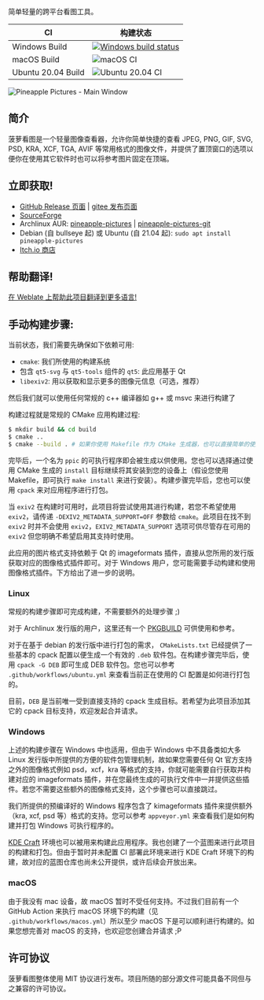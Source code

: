 简单轻量的跨平台看图工具。

|CI|构建状态|
|---|---|
|Windows Build|[![Windows build status](https://ci.appveyor.com/api/projects/status/dbd8clww3cit6oa0/branch/master?svg=true)](https://ci.appveyor.com/project/BLumia/pineapplepictures/branch/master)|
|macOS Build|![macOS CI](https://github.com/BLumia/pineapple-pictures/workflows/macOS%20CI/badge.svg)|
|Ubuntu 20.04 Build|![Ubuntu 20.04 CI](https://github.com/BLumia/pineapple-pictures/workflows/Ubuntu%2020.04%20CI/badge.svg)|

![Pineapple Pictures - Main Window](https://repository-images.githubusercontent.com/211888654/e8697600-e370-11eb-9b2a-b71e05262954)

## 简介

菠萝看图是一个轻量图像查看器，允许你简单快捷的查看 JPEG, PNG, GIF, SVG, PSD, KRA, XCF, TGA, AVIF 等常用格式的图像文件，并提供了置顶窗口的选项以便你在使用其它软件时也可以将参考图片固定在顶端。

## 立即获取!

 - [GitHub Release 页面](https://github.com/BLumia/pineapple-pictures/releases) | [gitee 发布页面](https://gitee.com/blumia/pineapple-pictures/releases)
 - [SourceForge](https://sourceforge.net/projects/pineapple-pictures/)
 - Archlinux AUR: [pineapple-pictures](https://aur.archlinux.org/packages/pineapple-pictures/) | [pineapple-pictures-git](https://aur.archlinux.org/packages/pineapple-pictures-git/)
 - Debian (自 bullseye 起) 或 Ubuntu (自 21.04 起): `sudo apt install pineapple-pictures`
 - [Itch.io 商店](https://blumia.itch.io/pineapple-pictures)

## 帮助翻译!

[在 Weblate 上帮助此项目翻译到更多语言!](https://hosted.weblate.org/projects/pineapple-pictures/)

## 手动构建步骤:

当前状态，我们需要先确保如下依赖可用:

 - `cmake`: 我们所使用的构建系统
 - 包含 `qt5-svg` 与 `qt5-tools` 组件的 `qt5`: 此应用基于 Qt
 - `libexiv2`: 用以获取和显示更多的图像元信息（可选，推荐）

然后我们就可以使用任何常规的 c++ 编译器如 g++ 或 msvc 来进行构建了

构建过程就是常规的 CMake 应用构建过程:

``` bash
$ mkdir build && cd build
$ cmake ..
$ cmake --build . # 如果你使用 Makefile 作为 CMake 生成器，也可以直接简单的使用 `make`
```

完毕后，一个名为 `ppic` 的可执行程序即会被生成以供使用。您也可以选择通过使用 CMake 生成的 `install` 目标继续将其安装到您的设备上（假设您使用 Makefile，即可执行 `make install` 来进行安装）。构建步骤完毕后，您也可以使用 `cpack` 来对应用程序进行打包。

当 `exiv2` 在构建时可用时，此项目将尝试使用其进行构建，若您不希望使用 `exiv2`，请传递 `-DEXIV2_METADATA_SUPPORT=OFF` 参数给 `cmake`。此项目在找不到 `exiv2` 时并不会使用 `exiv2`，`EXIV2_METADATA_SUPPORT` 选项可供尽管存在可用的 `exiv2` 但您明确不希望启用其支持时使用。

此应用的图片格式支持依赖于 Qt 的 imageformats 插件，直接从您所用的发行版获取对应的图像格式插件即可。对于 Windows 用户，您可能需要手动构建和使用图像格式插件。下方给出了进一步的说明。

### Linux

常规的构建步骤即可完成构建，不需要额外的处理步骤 ;)

对于 Archlinux 发行版的用户，这里还有一个 [PKGBUILD](https://aur.archlinux.org/cgit/aur.git/tree/PKGBUILD?h=pineapple-pictures-git) 可供使用和参考。

对于在基于 debian 的发行版中进行打包的需求， `CMakeLists.txt` 已经提供了一些基本的 cpack 配置以便生成一个有效的 `.deb` 软件包。在构建步骤完毕后，使用 `cpack -G DEB` 即可生成 DEB 软件包。您也可以参考 `.github/workflows/ubuntu.yml` 来查看当前正在使用的 CI 配置是如何进行打包的。

目前，`DEB` 是当前唯一受到直接支持的 cpack 生成目标。若希望为此项目添加其它的 cpack 目标支持，欢迎发起合并请求。

### Windows

上述的构建步骤在 Windows 中也适用，但由于 Windows 中不具备类如大多 Linux 发行版中所提供的方便的软件包管理机制，故如果您需要任何 Qt 官方支持之外的图像格式例如 psd，xcf，kra 等格式的支持，你就可能需要自行获取并构建对应的 imageformats 插件，并在您最终生成的可执行文件中一并提供这些插件。若您不需要这些额外的图像格式支持，这个步骤也可以直接跳过。

我们所提供的预编译好的 Windows 程序包含了 kimageformats 插件来提供额外（kra, xcf, psd 等）格式的支持。您可以参考 `appveyor.yml` 来查看我们是如何构建并打包 Windows 可执行程序的。

[KDE Craft](https://community.kde.org/Craft) 环境也可以被用来构建此应用程序。我也创建了一个蓝图来进行此项目的构建和打包。但由于暂时并未配置 CI 部署此环境来进行 KDE Craft 环境下的构建，故对应的蓝图仓库也尚未公开提供，或许后续会开放出来。

### macOS

由于我没有 mac 设备，故 macOS 暂时不受任何支持。不过我们目前有一个 GitHub Action 来执行 macOS 环境下的构建（见 `.github/workflows/macos.yml`）所以至少 macOS 下是可以顺利进行构建的。如果您想完善对 macOS 的支持，也欢迎您创建合并请求 ;P

## 许可协议

菠萝看图整体使用 MIT 协议进行发布。项目所随的部分源文件可能具备不同但与之兼容的许可协议。
